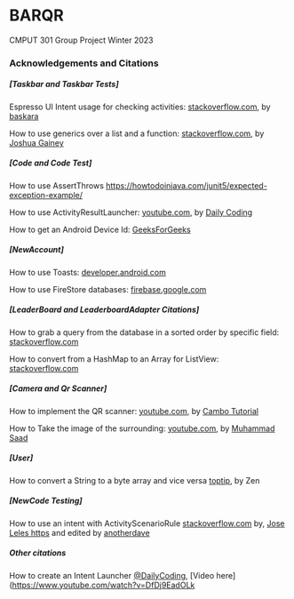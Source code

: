 # BARQR
CMPUT 301 Group Project Winter 2023 

### Acknowledgements and Citations

##### [Taskbar and Taskbar Tests]
Espresso UI Intent usage for checking activities: [stackoverflow.com](https://stackoverflow.com/a/35861079), by [baskara](https://stackoverflow.com/users/3811419/baskara)

How to use generics over a list and a function: [stackoverflow.com](https://stackoverflow.com/a/55824729), by [Joshua Gainey](https://stackoverflow.com/users/11390398/joshua-gainey)

##### [Code and Code Test]
How to use AssertThrows https://howtodoinjava.com/junit5/expected-exception-example/

How to use ActivityResultLauncher: [youtube.com](https://www.youtube.com/watch?v=DfDj9EadOLk), by [Daily Coding](https://www.youtube.com/@DailyCoding)

How to get an Android Device Id: [GeeksForGeeks](https://www.geeksforgeeks.org/how-to-fetch-device-id-in-android-programmatically/amp/)

##### [NewAccount]
How to use Toasts: [developer.android.com](https://developer.android.com/guide/topics/ui/notifiers/toasts#java) 

How to use FireStore databases: [firebase.google.com](https://firebase.google.com/docs/firestore/query-data/get-data)

##### [LeaderBoard and LeaderboardAdapter Citations]
How to grab a query from the database in a sorted order by specific field: [stackoverflow.com](https://stackoverflow.com/questions/57041298/android-studio-firestore-get-name-of-user-with-highest-points)

How to convert from a HashMap to an Array for ListView: [stackoverflow.com](https://stackoverflow.com/questions/19466757/hashmap-to-listview)

##### [Camera and Qr Scanner]
How to implement the QR scanner: [youtube.com](https://www.youtube.com/watch?v=jtT60yFPelI&t=18s), by [Cambo Tutorial](https://www.youtube.com/@CamboTutorial)

How to Take the image of the surrounding: [youtube.com](https://www.youtube.com/watch?v=JMdHMMEO8ZQ&t=400s), by [Muhammad Saad](https://www.youtube.com/@Muhammad_SaadAhmed)

##### [User]
How to convert a String to a byte array and vice versa [toptip](https://www.toptip.ca/2019/04/java-convert-byte-array-to-string-then.html), by Zen

##### [NewCode Testing] 
How to use an intent with ActivityScenarioRule [stackoverflow.com](https://stackoverflow.com/questions/54179560/how-to-putextra-data-using-newest-activityscenariorule-activityscenarioespress) by, [Jose Leles https](//stackoverflow.com/users/11301807/jose-leles) and edited by [anotherdave](https://stackoverflow.com/users/1474421/anotherdave)

##### Other citations
How to create an Intent Launcher [@DailyCoding](https://www.youtube.com/@DailyCoding), [Video here](https://www.youtube.com/watch?v=DfDj9EadOLk
